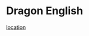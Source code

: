 # Dragon English

[location](Dragon%20English%20bab366d17fe14d8b98e6f367143eddbc/location%207ff3b944742b4a1c97993f8d236b644c.md)